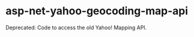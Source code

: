 asp-net-yahoo-geocoding-map-api
===============================

Deprecated: Code to access the old Yahoo! Mapping API. 
